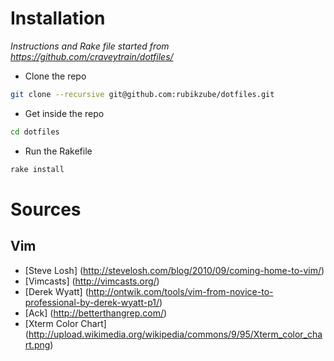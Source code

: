# Installation 

*Instructions and Rake file started from https://github.com/craveytrain/dotfiles/*

+ Clone the repo

```sh
git clone --recursive git@github.com:rubikzube/dotfiles.git
```

+ Get inside the repo

```sh
cd dotfiles
```

+ Run the Rakefile

```sh
rake install
```

# Sources

## Vim
* [Steve Losh] (http://stevelosh.com/blog/2010/09/coming-home-to-vim/)
* [Vimcasts] (http://vimcasts.org/)
* [Derek Wyatt] (http://ontwik.com/tools/vim-from-novice-to-professional-by-derek-wyatt-p1/)
* [Ack] (http://betterthangrep.com/)
* [Xterm Color Chart] (http://upload.wikimedia.org/wikipedia/commons/9/95/Xterm_color_chart.png)
